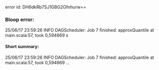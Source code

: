 error id: DH6dkRb7SJ1GBG2Gfnhurw==
### Bloop error:

25/06/17 23:59:26 INFO DAGScheduler: Job 7 finished: approxQuantile at main.scala:57, took 0,594669 s
#### Short summary: 

25/06/17 23:59:26 INFO DAGScheduler: Job 7 finished: approxQuantile at main.scala:57, took 0,594669 ...